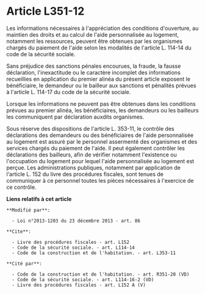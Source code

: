 # Article L351-12

Les informations nécessaires à l'appréciation des conditions d'ouverture, au maintien des droits et au calcul de l'aide
personnalisée au logement, notamment les ressources, peuvent être obtenues par les organismes chargés du paiement de l'aide
selon les modalités de l'article L. 114-14 du code de la sécurité sociale. 

Sans préjudice des sanctions pénales encourues, la fraude, la fausse déclaration, l'inexactitude ou le caractère incomplet
des informations recueillies en application du premier alinéa du présent article exposent le bénéficiaire, le demandeur ou le
bailleur aux sanctions et pénalités prévues à l'article L. 114-17 du code de la sécurité sociale. 

Lorsque les informations ne peuvent pas être obtenues dans les conditions prévues au premier alinéa, les bénéficiaires, les
demandeurs ou les bailleurs les communiquent par déclaration auxdits organismes. 

Sous réserve des dispositions de l'article L. 353-11, le contrôle des déclarations des demandeurs ou des bénéficiaires de
l'aide personnalisée au logement est assuré par le personnel assermenté des organismes et des services chargés du paiement de
l'aide. Il peut également contrôler les déclarations des bailleurs, afin de vérifier notamment l'existence ou l'occupation du
logement pour lequel l'aide personnalisée au logement est perçue. Les administrations publiques, notamment par application de
l'article L. 152 du livre des procédures fiscales, sont tenues de communiquer à ce personnel toutes les pièces nécessaires à
l'exercice de ce contrôle.

**Liens relatifs à cet article**

	**Modifié par**:

	  - Loi n°2013-1203 du 23 décembre 2013 - art. 86

	**Cite**:

	  - Livre des procédures fiscales - art. L152
	  - Code de la sécurité sociale. - art. L114-14
	  - Code de la construction et de l'habitation. - art. L353-11

	**Cité par**:

	  - Code de la construction et de l'habitation. - art. R351-20 (VD)
	  - Code de la sécurité sociale. - art. L114-16-2 (VD)
	  - Livre des procédures fiscales - art. L152 A (V)
